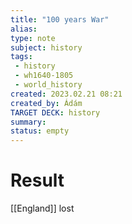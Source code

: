 ```yaml
---
title: "100 years War"
alias: 
type: note
subject: history
tags:
 - history
 - wh1640-1805
 - world_history
created: 2023.02.21 08:21
created_by: Ádám
TARGET DECK: history
summary: 
status: empty
---
```

# Result
[[England]] lost